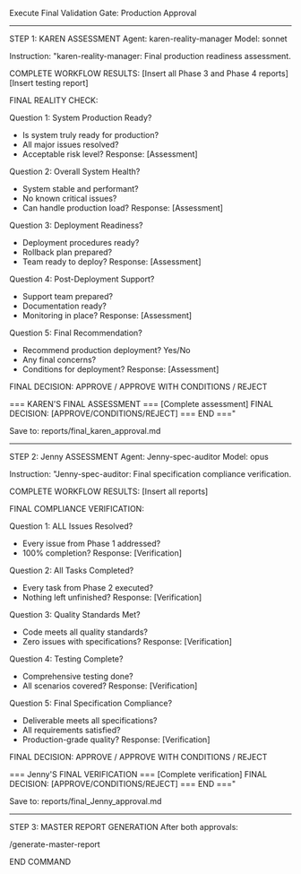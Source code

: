Execute Final Validation Gate: Production Approval

---

STEP 1: KAREN ASSESSMENT
Agent: karen-reality-manager
Model: sonnet

Instruction:
"karen-reality-manager: Final production readiness assessment.

COMPLETE WORKFLOW RESULTS:
[Insert all Phase 3 and Phase 4 reports]
[Insert testing report]

FINAL REALITY CHECK:

Question 1: System Production Ready?
- Is system truly ready for production?
- All major issues resolved?
- Acceptable risk level?
Response: [Assessment]

Question 2: Overall System Health?
- System stable and performant?
- No known critical issues?
- Can handle production load?
Response: [Assessment]

Question 3: Deployment Readiness?
- Deployment procedures ready?
- Rollback plan prepared?
- Team ready to deploy?
Response: [Assessment]

Question 4: Post-Deployment Support?
- Support team prepared?
- Documentation ready?
- Monitoring in place?
Response: [Assessment]

Question 5: Final Recommendation?
- Recommend production deployment? Yes/No
- Any final concerns?
- Conditions for deployment?
Response: [Assessment]

FINAL DECISION: APPROVE / APPROVE WITH CONDITIONS / REJECT

=== KAREN'S FINAL ASSESSMENT ===
[Complete assessment]
FINAL DECISION: [APPROVE/CONDITIONS/REJECT]
=== END ==="

Save to: reports/final_karen_approval.md

---

STEP 2: Jenny ASSESSMENT
Agent: Jenny-spec-auditor
Model: opus

Instruction:
"Jenny-spec-auditor: Final specification compliance verification.

COMPLETE WORKFLOW RESULTS:
[Insert all reports]

FINAL COMPLIANCE VERIFICATION:

Question 1: ALL Issues Resolved?
- Every issue from Phase 1 addressed?
- 100% completion?
Response: [Verification]

Question 2: All Tasks Completed?
- Every task from Phase 2 executed?
- Nothing left unfinished?
Response: [Verification]

Question 3: Quality Standards Met?
- Code meets all quality standards?
- Zero issues with specifications?
Response: [Verification]

Question 4: Testing Complete?
- Comprehensive testing done?
- All scenarios covered?
Response: [Verification]

Question 5: Final Specification Compliance?
- Deliverable meets all specifications?
- All requirements satisfied?
- Production-grade quality?
Response: [Verification]

FINAL DECISION: APPROVE / APPROVE WITH CONDITIONS / REJECT

=== Jenny'S FINAL VERIFICATION ===
[Complete verification]
FINAL DECISION: [APPROVE/CONDITIONS/REJECT]
=== END ==="

Save to: reports/final_Jenny_approval.md

---

STEP 3: MASTER REPORT GENERATION
After both approvals:

/generate-master-report

END COMMAND